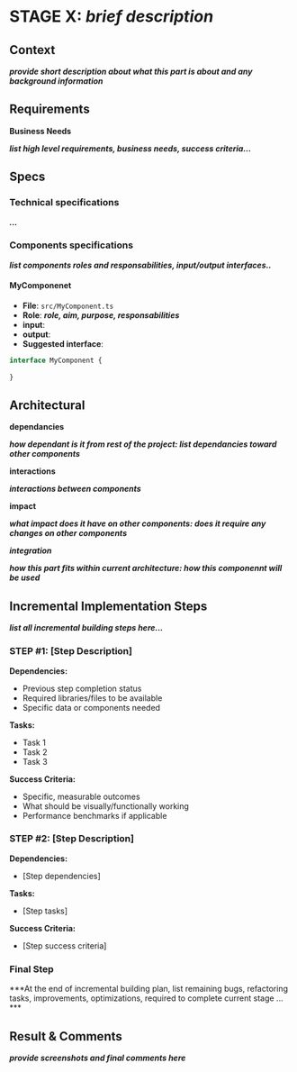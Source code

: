 # STAGE X: ***brief description***

## Context
***provide short description about what this part is about and any background information***

## Requirements

**Business Needs**

***list high level requirements, business needs, success criteria...***

## Specs
### Technical specifications
***...***


### Components specifications
***list components roles and responsabilities, input/output interfaces..***

#### MyComponenet
- **File**: `src/MyComponent.ts`
- **Role**: ***role, aim, purpose, responsabilities***
- **input**: 
- **output**: 
- **Suggested interface**:
```typescript
interface MyComponent {
  
}
```

## Architectural

**dependancies**

***how dependant is it from rest of the project: list dependancies toward other components***

**interactions**

***interactions between components***

**impact**

***what impact does it have on other components: does it require any changes on other components***


***integration***

***how this part fits within current architecture: how this componennt will be used***


## Incremental Implementation Steps
***list all incremental building steps here...***

### STEP #1: [Step Description]
**Dependencies:**
- Previous step completion status
- Required libraries/files to be available
- Specific data or components needed

**Tasks:**
- Task 1
- Task 2
- Task 3

**Success Criteria:**
- Specific, measurable outcomes
- What should be visually/functionally working
- Performance benchmarks if applicable

### STEP #2: [Step Description]
**Dependencies:**
- [Step dependencies]

**Tasks:**
- [Step tasks]

**Success Criteria:**
- [Step success criteria]



### Final Step 
***At the end of incremental building plan, list remaining bugs, refactoring tasks, improvements, optimizations, required to complete current stage  ... ***

## Result & Comments
***provide screenshots and final comments here***